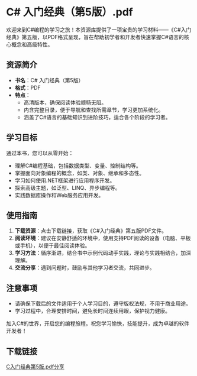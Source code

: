 # C# 入门经典（第5版）.pdf

欢迎来到C#编程的学习之旅！本资源库提供了一项宝贵的学习材料——《C#入门经典》第五版，以PDF格式呈现，旨在帮助初学者和开发者快速掌握C#语言的核心概念和高级特性。

## 资源简介

- **书名**：C# 入门经典（第5版）
- **格式**：PDF
- **特点**：
  - 高清版本，确保阅读体验顺畅无阻。
  - 内含完整目录，便于导航和查找所需章节，学习更加系统化。
  - 涵盖了C#语言的基础知识到进阶技巧，适合各个阶段的学习者。

## 学习目标

通过本书，您可以从零开始：
- 理解C#编程基础，包括数据类型、变量、控制结构等。
- 掌握面向对象编程的概念，如类、对象、继承和多态性。
- 学习如何使用.NET框架进行应用程序开发。
- 探索高级主题，如泛型、LINQ、异步编程等。
- 实践数据库操作和Web服务应用开发。

## 使用指南

1. **下载资源**：点击下载链接，获取《C#入门经典》第五版PDF文件。
2. **阅读环境**：建议在安静舒适的环境中，使用支持PDF阅读的设备（电脑、平板或手机），以便于最佳阅读体验。
3. **学习方法**：循序渐进，结合书中示例代码动手实践，理论与实践相结合，加深理解。
4. **交流分享**：遇到问题时，鼓励与其他学习者交流，共同进步。

## 注意事项

- 请确保下载后的文件适用于个人学习目的，遵守版权法规，不用于商业用途。
- 学习过程中，合理安排时间，避免长时间连续用眼，保护视力健康。

加入C#的世界，开启您的编程旅程。祝您学习愉快，技能提升，成为卓越的软件开发者！

## 下载链接

[C入门经典第5版.pdf分享](https://pan.quark.cn/s/d55a5ffa09ef)